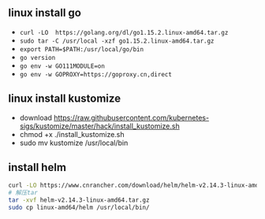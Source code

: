 
## linux install go
+ `curl -LO  https://golang.org/dl/go1.15.2.linux-amd64.tar.gz`
+ `sudo tar -C /usr/local -xzf go1.15.2.linux-amd64.tar.gz`
+ `export PATH=$PATH:/usr/local/go/bin`
+ `go version`
+ `go env -w GO111MODULE=on`
+ `go env -w GOPROXY=https://goproxy.cn,direct`

## linux install kustomize
+ download https://raw.githubusercontent.com/kubernetes-sigs/kustomize/master/hack/install_kustomize.sh
+ chmod +x ./install_kustomize.sh 
+ sudo mv kustomize /usr/local/bin

## install helm
```sh
curl -LO https://www.cnrancher.com/download/helm/helm-v2.14.3-linux-amd64.tar.gz
# 解压tar
tar -xvf helm-v2.14.3-linux-amd64.tar.gz
sudo cp linux-amd64/helm /usr/local/bin/
```